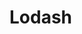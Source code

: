<style lang="stylus" scoped>
  .demo-block {
    >div {
      margin-bottom: 20px;

      &:last-child {
        margin-bottom: 0;
      }
    }
  }
</style>

# Lodash


<div class="demo-block">
  <h-lodash/>

</div>





